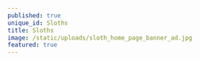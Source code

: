 ```yaml
---
published: true
unique_id: Sloths
title: Sloths
image: /static/uploads/sloth_home_page_banner_ad.jpg
featured: true
---
```


